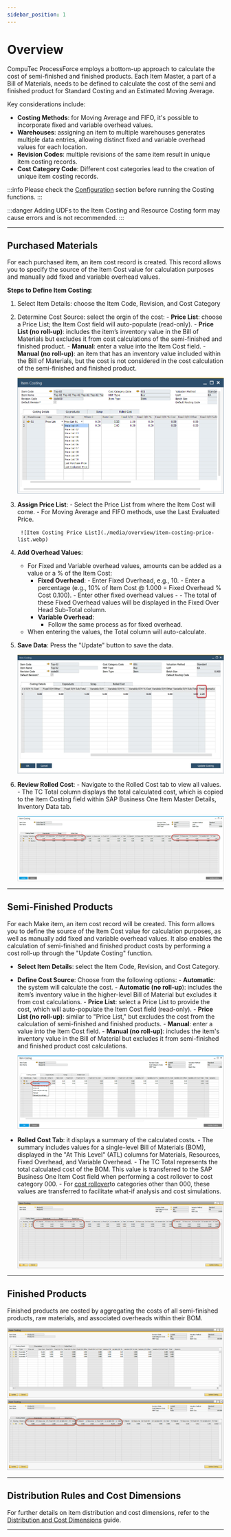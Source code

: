 ```yaml
---
sidebar_position: 1
---
```


# Overview

CompuTec ProcessForce employs a bottom-up approach to calculate the cost of semi-finished and finished products. Each Item Master, a part of a Bill of Materials, needs to be defined to calculate the cost of the semi and finished product for Standard Costing and an Estimated Moving Average.

Key considerations include:

- **Costing Methods**: for Moving Average and FIFO, it's possible to incorporate fixed and variable overhead values.
- **Warehouses**: assigning an item to multiple warehouses generates multiple data entries, allowing distinct fixed and variable overhead values for each location.
- **Revision Codes**: multiple revisions of the same item result in unique item costing records.
- **Cost Category Code**: Different cost categories lead to the creation of unique item costing records.

:::info
    Please check the [Configuration](../configuration/overview.md) section before running the Costing functions.
:::

:::danger
    Adding UDFs to the Item Costing and Resource Costing form may cause errors and is not recommended.
:::

---

## Purchased Materials

For each purchased item, an item cost record is created. This record allows you to specify the source of the Item Cost value for calculation purposes and manually add fixed and variable overhead values.

**Steps to Define Item Costing**:

1. Select Item Details: choose the Item Code, Revision, and Cost Category
2. Determine Cost Source: select the orgin of the cost:
        - **Price List**: choose a Price List; the Item Cost field will auto-populate (read-only).
        - **Price List (no roll-up)**: includes the item’s inventory value in the Bill of Materials but excludes it from cost calculations of the semi-finished and finished product.
        - **Manual**: enter a value into the Item Cost field.
        - **Manual (no roll-up)**: an item that has an inventory value included within the Bill of Materials, but the cost is not considered in the cost calculation of the semi-finished and finished product.

    ![Item Costing](./media/overview/item-costing.webp)
3. **Assign Price List**:
        - Select the Price List from where the Item Cost will come.
        - For Moving Average and FIFO methods, use the Last Evaluated Price.

        ![Item Costing Price List](./media/overview/item-costing-price-list.webp)

4. **Add Overhead Values**:
    - For Fixed and Variable overhead values, amounts can be added as a value or a % of the Item Cost:
        - **Fixed Overhead**:
                - Enter Fixed Overhead, e.g., 10.
                - Enter a percentage (e.g., 10% of Item Cost @ 1.000 = Fixed Overhead % Cost 0.100).
                - Enter other fixed overhead values
                - - The total of these Fixed Overhead values will be displayed in the Fixed Over Head Sub-Total column.
        - **Variable Overhead**:
            - Follow the same process as for fixed overhead.
    - When entering the values, the Total column will auto-calculate.

5. **Save Data**: Press the "Update" button to save the data.

    ![Item costing Total](./media/overview/item-costing-total.webp)
6. **Review Rolled Cost**:
        - Navigate to the Rolled Cost tab to view all values.
        - The TC Total column displays the total calculated cost, which is copied to the Item Costing field within SAP Business One Item Master Details, Inventory Data tab.

    ![Item Costing Price Rolled Cost](./media/overview/item-costing-price-rolled-cost.webp)

---

## Semi-Finished Products

For each Make item, an item cost record will be created. This form allows you to define the source of the Item Cost value for calculation purposes, as well as manually add fixed and variable overhead values. It also enables the calculation of semi-finished and finished product costs by performing a cost roll-up through the "Update Costing" function.

- **Select Item Details**: select the Item Code, Revision, and Cost Category.
- **Define Cost Source**: Choose from the following options:
        - **Automatic**: the system will calculate the cost.
        - **Automatic (no roll-up**): includes the item’s inventory value in the higher-level Bill of Material but excludes it from cost calculations.
        - **Price List**: select a Price List to provide the cost, which will auto-populate the Item Cost field (read-only).
        - **Price List (no roll-up)**: similar to "Price List," but excludes the cost from the calculation of semi-finished and finished products.
        - **Manual**: enter a value into the Item Cost field.
        - **Manual (no roll-up)**: includes the item's inventory value in the Bill of Material but excludes it from semi-finished and finished product cost calculations.

    ![Item Costing Automatic Recipe](./media/overview/Item_Costing_Automatic_Recipe.png)

- **Rolled Cost Tab**: it displays a summary of the calculated costs.
        - The summary includes values for a single-level Bill of Materials (BOM), displayed in the "At This Level" (ATL) columns for Materials, Resources, Fixed Overhead, and Variable Overhead.
        - The TC Total represents the total calculated cost of the BOM. This value is transferred to the SAP Business One Item Cost field when performing a cost rollover to cost category 000.
        - For [cost rollover](../cost-categories.md)to categories other than 000, these values are transferred to facilitate what-if analysis and cost simulations.

    ![Semi Finished Products](./media/overview/semi-finished-products.png)

---

## Finished Products

Finished products are costed by aggregating the costs of all semi-finished products, raw materials, and associated overheads within their BOM.

![Finished Products](./media/overview/finished-products.png)
![Finished Products](./media/overview/finished-products-01.png)

---

## Distribution Rules and Cost Dimensions

For further details on item distribution and cost dimensions, refer to the [Distribution and Cost Dimensions](../distribution-and-cost-dimensions/item-distribution-and-cost-dimensions.md) guide.

---
